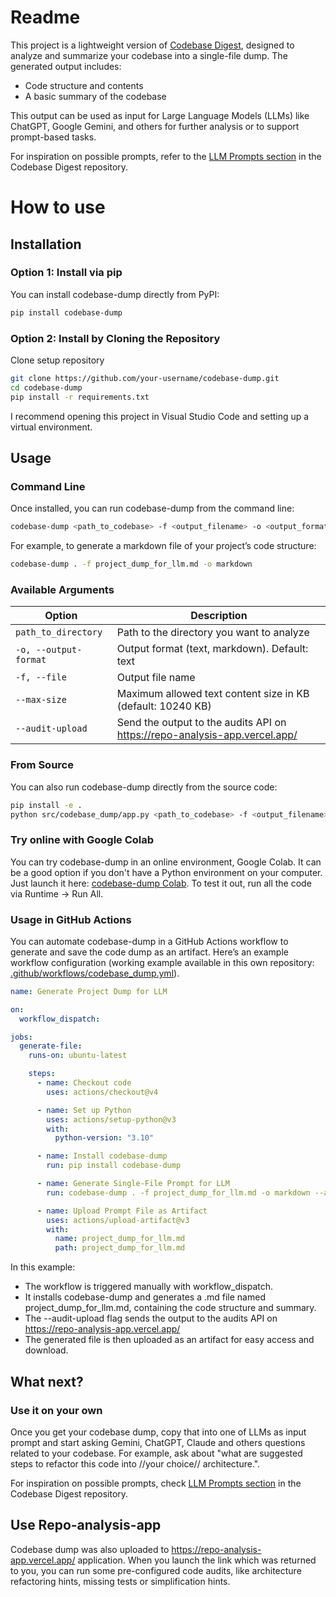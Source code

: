 # Readme 

This project is a lightweight version of [Codebase Digest](https://github.com/kamilstanuch/codebase-digest), designed to analyze and summarize your codebase into a single-file dump. The generated output includes:
- Code structure and contents
- A basic summary of the codebase

This output can be used as input for Large Language Models (LLMs) like ChatGPT, Google Gemini, and others for further analysis or to support prompt-based tasks.

For inspiration on possible prompts, refer to the [LLM Prompts section](https://github.com/kamilstanuch/codebase-digest?tab=readme-ov-file#llm-prompts-for-enhanced-analysis) in the Codebase Digest repository.

# How to use

## Installation

### Option 1: Install via pip

You can install codebase-dump directly from PyPI:

```bash
pip install codebase-dump
```

### Option 2: Install by Cloning the Repository

Clone setup repository 

```bash
git clone https://github.com/your-username/codebase-dump.git
cd codebase-dump
pip install -r requirements.txt
```

I recommend opening this project in Visual Studio Code and setting up a virtual environment. 

## Usage

### Command Line
Once installed, you can run codebase-dump from the command line:

```bash
codebase-dump <path_to_codebase> -f <output_filename> -o <output_format>
```

For example, to generate a markdown file of your project’s code structure:

```bash
codebase-dump . -f project_dump_for_llm.md -o markdown
```

### Available Arguments

| Option | Description |
|--------|-------------|
| `path_to_directory` | Path to the directory you want to analyze |
| `-o, --output-format` | Output format (text, markdown). Default: text |
| `-f, --file` | Output file name |
| `--max-size` | Maximum allowed text content size in KB (default: 10240 KB) |
| `--audit-upload` | Send the output to the audits API on https://repo-analysis-app.vercel.app/ |

### From Source

You can also run codebase-dump directly from the source code:

```bash
pip install -e .
python src/codebase_dump/app.py <path_to_codebase> -f <output_filename> -o <output_format>
```

### Try online with Google Colab

You can try codebase-dump in an online environment, Google Colab. It can be a good option if you don't have a Python environment on your computer. Just launch it here: [codebase-dump Colab](https://colab.research.google.com/drive/1dchobm2d5V8vYBYtlMVosP7jGeDKhDiJ?usp=sharing). To test it out, run all the code via Runtime -> Run All.



### Usage in GitHub Actions
You can automate codebase-dump in a GitHub Actions workflow to generate and save the code dump as an artifact. Here’s an example workflow configuration (working example available in this own repository: [.github/workflows/codebase_dump.yml](.github/workflows/codebase_dump.yml)).


```yaml
name: Generate Project Dump for LLM

on:
  workflow_dispatch:

jobs:
  generate-file:
    runs-on: ubuntu-latest

    steps:
      - name: Checkout code
        uses: actions/checkout@v4

      - name: Set up Python
        uses: actions/setup-python@v3
        with:
          python-version: "3.10"

      - name: Install codebase-dump
        run: pip install codebase-dump

      - name: Generate Single-File Prompt for LLM
        run: codebase-dump . -f project_dump_for_llm.md -o markdown --audit-upload

      - name: Upload Prompt File as Artifact
        uses: actions/upload-artifact@v3
        with:
          name: project_dump_for_llm.md
          path: project_dump_for_llm.md
```

In this example:

- The workflow is triggered manually with workflow_dispatch.
- It installs codebase-dump and generates a .md file named project_dump_for_llm.md, containing the code structure and summary.
- The --audit-upload flag sends the output to the audits API on https://repo-analysis-app.vercel.app/
- The generated file is then uploaded as an artifact for easy access and download.

## What next?

### Use it on your own
Once you get your codebase dump, copy that into one of LLMs as input prompt and start asking Gemini, ChatGPT, Claude and others questions related to your codebase. For example, ask about "what are suggested steps to refactor this code into //your choice// architecture.". 

For inspiration on possible prompts, check [LLM Prompts section](https://github.com/kamilstanuch/codebase-digest?tab=readme-ov-file#llm-prompts-for-enhanced-analysis) in the Codebase Digest repository.

## Use Repo-analysis-app

Codebase dump was also uploaded to https://repo-analysis-app.vercel.app/ application. When you launch the link which was returned to you, you can run some pre-configured code audits, like architecture refactoring hints, missing tests or simplification hints. 
